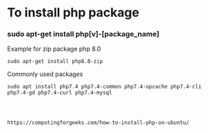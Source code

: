   # To install php package
  ### sudo apt-get install php[v]-[package_name]
  
  Example for zip package php 8.0
    
    sudo apt-get install php8.0-zip
    
    
 Commonly used packages
 
 
    sudo apt install php7.4 php7.4-common php7.4-opcache php7.4-cli php7.4-gd php7.4-curl php7.4-mysql




    https://computingforgeeks.com/how-to-install-php-on-ubuntu/
